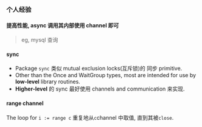 ### 个人经验

#### 提高性能, async 调用其内部使用 channel 即可

> eg, mysql 查询

#### sync

* Package `sync` 类似 mutual exclusion locks(互斥锁)的 同步 primitive.
* Other than the Once and WaitGroup types, most are intended for use by **low-level** library routines.
* **Higher-level** 的 sync 最好使用 channels and communication 来实现.

#### range channel

The loop for `i := range c` 重复地从`c`channel 中取值, 直到其被`close`.
